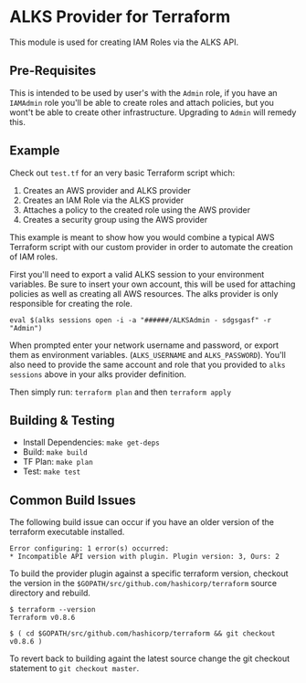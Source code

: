 # ALKS Provider for Terraform

This module is used for creating IAM Roles via the ALKS API.

## Pre-Requisites

This is intended to be used by user's with the `Admin` role, if you have an `IAMAdmin` role you'll be able to create roles and attach policies, but you wont't be able to create other infrastructure. Upgrading to `Admin` will remedy this.

## Example

Check out `test.tf` for an very basic Terraform script which:

1. Creates an AWS provider and ALKS provider
2. Creates an IAM Role via the ALKS provider
3. Attaches a policy to the created role using the AWS provider
4. Creates a security group using the AWS provider

This example is meant to show how you would combine a typical AWS Terraform script with our custom provider in order to automate the creation of IAM roles.

First you'll need to export a valid ALKS session to your environment variables. Be sure to insert your own account, this will be used for attaching policies as well as creating all AWS resources. The alks provider is only responsible for creating the role.

`eval $(alks sessions open -i -a "######/ALKSAdmin - sdgsgasf" -r "Admin")`

When prompted enter your network username and password, or export them as environment variables. (`ALKS_USERNAME` and `ALKS_PASSWORD`). You'll also need to provide the same account and role that you provided to `alks sessions` above in your alks provider definition.

Then simply run: `terraform plan` and then `terraform apply`

## Building & Testing

- Install Dependencies: `make get-deps`
- Build: `make build`
- TF Plan: `make plan`
- Test: `make test`

## Common Build Issues

The following build issue can occur if you have an older version of the terraform executable installed.

```
Error configuring: 1 error(s) occurred:
* Incompatible API version with plugin. Plugin version: 3, Ours: 2
```

To build the provider plugin against a specific terraform version, checkout the version in the `$GOPATH/src/github.com/hashicorp/terraform` source directory and rebuild.

```
$ terraform --version
Terraform v0.8.6

$ ( cd $GOPATH/src/github.com/hashicorp/terraform && git checkout v0.8.6 )
```

To revert back to building againt the latest source change the git checkout statement to `git checkout master`.